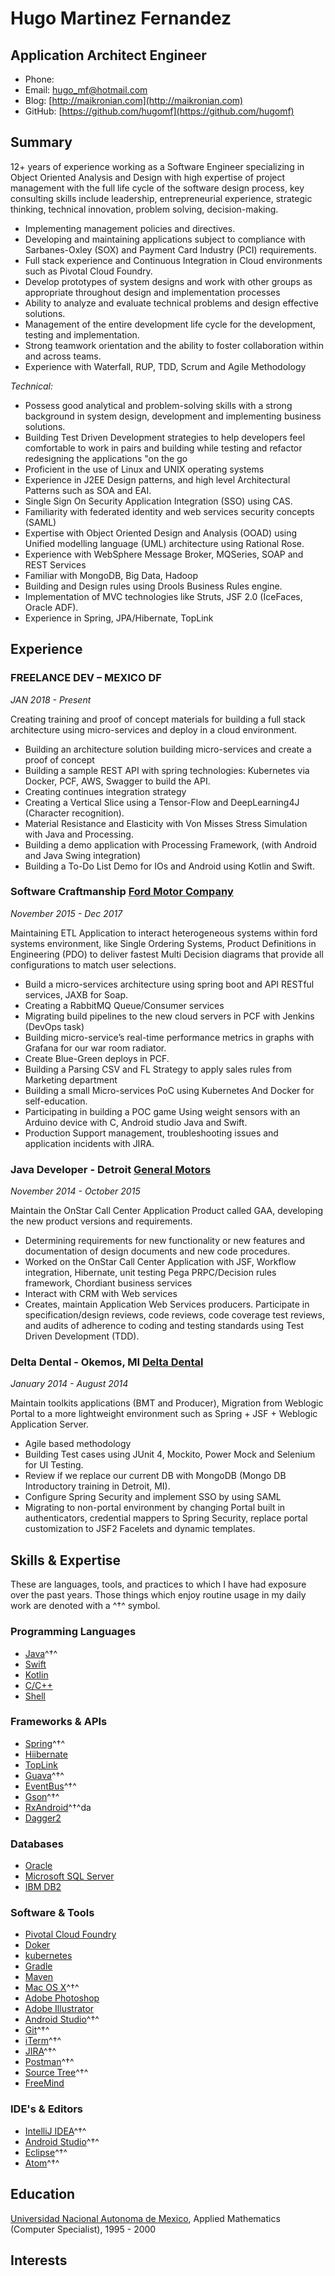 # Hugo Martinez Fernandez

## Application Architect Engineer

- Phone: 
- Email: [hugo_mf@hotmail.com](hugo_mf@hotmail.com)
- Blog: [http://maikronian.com](http://maikronian.com)
- GitHub: [https://github.com/hugomf](https://github.com/hugomf)


## Summary

12+ years of experience working as a Software Engineer specializing in Object Oriented Analysis and Design with high 
expertise of project management with the full life cycle of the software design process, key consulting skills include 
leadership, entrepreneurial experience, strategic thinking, technical innovation, problem solving, decision-making.

- Implementing management policies and directives.
- Developing and maintaining applications subject to compliance with Sarbanes-Oxley (SOX) and Payment Card Industry (PCI) requirements.
- Full stack experience and Continuous Integration in Cloud environments such as Pivotal Cloud Foundry.
- Develop prototypes of system designs and work with other groups as appropriate throughout design and implementation processes
- Ability to analyze and evaluate technical problems and design effective solutions.
- Management of the entire development life cycle for the development, testing and implementation.
- Strong teamwork orientation and the ability to foster collaboration within and across teams.
- Experience with Waterfall, RUP, TDD, Scrum and Agile Methodology

*_Technical:_*
-	Possess good analytical and problem-solving skills with a strong background in system design, development and implementing business solutions.
-	Building Test Driven Development strategies to help developers feel comfortable to work in pairs and building while testing and refactor redesigning the applications "on the go
-	Proficient in the use of Linux and UNIX operating systems
-	Experience in J2EE Design patterns, and high level Architectural Patterns such as SOA and EAI.
-	Single Sign On Security Application Integration (SSO) using CAS. 
-	Familiarity with federated identity and web services security concepts (SAML)
-	Expertise with Object Oriented Design and Analysis (OOAD) using Unified modelling language (UML) architecture using Rational Rose. 
-	Experience with WebSphere Message Broker, MQSeries, SOAP and REST Services
-	Familiar with MongoDB, Big Data, Hadoop
-	Building and Design rules using Drools Business Rules engine.
-	Implementation of MVC technologies like Struts, JSF 2.0 (IceFaces, Oracle ADF).
-	Experience in Spring, JPA/Hibernate, TopLink



## Experience

### **FREELANCE DEV – MEXICO DF**

*JAN 2018 - Present*

Creating training and proof of concept materials for building a full stack architecture using micro-services and 
deploy in a cloud environment.

*	Building an architecture solution building micro-services and create a proof of concept
*	Building a sample REST API with spring technologies: 
	Kubernetes via Docker, PCF, AWS, Swagger to build the API.
*	Creating continues integration strategy
*	Creating a Vertical Slice using a Tensor-Flow and DeepLearning4J (Character recognition).
*	Material Resistance and Elasticity with Von Misses Stress Simulation with Java and Processing.
*	Building a demo application with Processing Framework, (with Android and Java Swing integration)
*	Building a To-Do List Demo for IOs and Android using Kotlin and Swift.

### **Software Craftmanship**  [Ford Motor Company](http://www.ford.com)

*November 2015 - Dec 2017*

Maintaining ETL Application to interact heterogeneous systems within ford systems environment, 
like Single Ordering Systems, Product Definitions in Engineering (PDO) to deliver fastest 
Multi Decision diagrams that provide all configurations to match user selections.

*	Build a micro-services architecture using spring boot and API RESTful services, JAXB for Soap.
*	Creating a RabbitMQ Queue/Consumer services 
*	Migrating build pipelines to the new cloud servers in PCF with Jenkins (DevOps task)
*	Building micro-service’s real-time performance metrics in graphs with Grafana for our war room radiator.
*	Create Blue-Green deploys in PCF.
*	Building a Parsing CSV and FL Strategy to apply sales rules from Marketing department
*	Building a small Micro-services PoC using Kubernetes And Docker for self-education.
*	Participating in building a POC game Using weight sensors with an Arduino device with C, Android studio Java and Swift.
* Production Support management, troubleshooting issues and application incidents with JIRA.

### **Java Developer - Detroit** [General Motors](http://www.gm.com)

*November 2014 - October 2015*

Maintain the OnStar Call Center Application Product called GAA, developing the new product versions and requirements.

*	Determining requirements for new functionality or new features and documentation of design documents and new code procedures.
*	Worked on the OnStar Call Center Application with JSF, Workflow integration, Hibernate, unit testing Pega PRPC/Decision rules framework, Chordiant business services
*	Interact with CRM with Web services
*	Creates, maintain Application Web Services producers. Participate in specification/design reviews, code reviews, code coverage test reviews, and audits of adherence to coding and testing standards using Test Driven Development (TDD).


### **Delta Dental - Okemos, MI** [Delta Dental](https://www.deltadental.com/)

*January 2014 - August 2014*

Maintain toolkits applications (BMT and Producer), Migration from Weblogic Portal to a more lightweight environment 
such as Spring + JSF + Weblogic Application Server.

*	Agile based methodology
*	Building Test cases using JUnit 4, Mockito, Power Mock and Selenium for UI Testing. 
*	Review if we replace our current DB with MongoDB (Mongo DB Introductory training in Detroit, MI).
*	Configure Spring Security and implement SSO by using SAML
*	Migrating to non-portal environment by changing Portal built in authenticators, credential mappers to Spring Security, replace portal customization to JSF2 Facelets and dynamic templates.

## Skills & Expertise

These are languages, tools, and practices to which I have had exposure over the past years. Those things which enjoy routine usage in my daily work are denoted with a ^†^ symbol.

### Programming Languages

- [Java](https://www.java.com)^†^
- [Swift](https://developer.apple.com/swift/)
- [Kotlin](http://kotlinlang.org)
- [C/C++](http://www.cplusplus.com)
- [Shell](http://www.linuxshell.it)

### Frameworks & APIs

- [Spring](https://https://spring.io/)^†^
- [Hiibernate](http://hibernate.org/)
- [TopLink](http://www.oracle.com/technetwork/middleware/toplink/overview/index.html)
- [Guava](https://github.com/google/guava)^†^
- [EventBus](https://github.com/greenrobot/EventBus)^†^
- [Gson](https://github.com/google/gson)^†^
- [RxAndroid](https://github.com/ReactiveX/RxAndroid)^†^da
- [Dagger2](https://github.com/google/dagger)

### Databases

- [Oracle](https://www.oracle.com/database/index.html)
- [Microsoft SQL Server](https://github.com/google/dagger)
- [IBM DB2](https://github.com/google/dagger)


### Software & Tools

- [Pivotal Cloud Foundry](https://pivotal.io/platform)
- [Doker](https://www.docker.com/)
- [kubernetes](https://kubernetes.io/)
- [Gradle](https://gradle.org/)
- [Maven](https://maven.apache.org/)
- [Mac OS X](http://apple.com/macosx)^†^
- [Adobe Photoshop](https://www.adobe.com/products/photoshop.html)
- [Adobe Illustrator](https://www.adobe.com/products/illustrator.html)
- [Android Studio](https://developer.android.com/studio/index.html?hl=zh-cn)^†^
- [Git](https://git-scm.com)^†^
- [iTerm](https://www.iterm2.com)^†^
- [JIRA](https://www.atlassian.com/software/jira)^†^
- [Postman](https://www.getpostman.com)^†^
- [Source Tree](https://www.sourcetreeapp.com)^†^
- [FreeMind](http://freemind.sourceforge.net/wiki/index.php/Main_Page)


### IDE's & Editors
- [IntelliJ IDEA](https://www.jetbrains.com/idea)^†^
- [Android Studio](https://developer.android.com/studio/index.html?hl=zh-cn)^†^
- [Eclipse](https://www.eclipse.org/)^†^
- [Atom](https://atom.io)^†^


## Education

[Universidad Nacional Autonoma de Mexico](https://www.unam.mx/), Applied Mathematics (Computer Specialist), 1995 - 2000

## Interests
